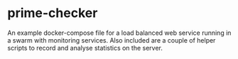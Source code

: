 # prime-checker
An example docker-compose file for a load balanced web service running in a swarm with monitoring services. Also included are a couple of helper scripts to record and analyse statistics on the server.